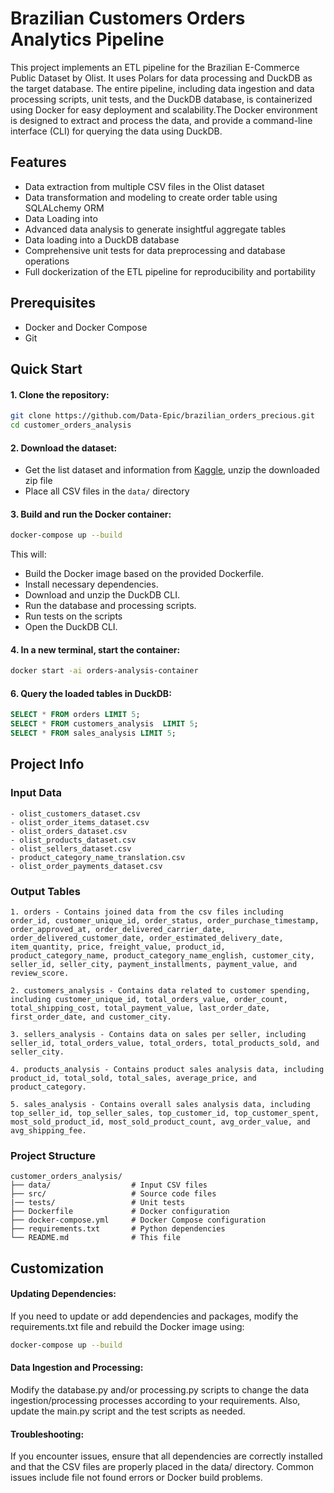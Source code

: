 # Brazilian Customers Orders Analytics Pipeline

This project implements an ETL pipeline for the Brazilian E-Commerce Public Dataset by Olist. It uses Polars for data processing and DuckDB as the target database. The entire pipeline, including data ingestion and data processing scripts, unit tests, and the DuckDB database, is containerized using Docker for easy deployment and scalability.The Docker environment is designed to extract and process the data, and provide a command-line interface (CLI) for querying the data using DuckDB.

## Features

- Data extraction from multiple CSV files in the Olist dataset
- Data transformation and modeling to create order table using SQLALchemy ORM
- Data Loading into 
- Advanced data analysis to generate insightful aggregate tables
- Data loading into a DuckDB database
- Comprehensive unit tests for data preprocessing and database operations
- Full dockerization of the ETL pipeline for reproducibility and portability

## Prerequisites

- Docker and Docker Compose
- Git

## Quick Start

#### 1. Clone the repository:
```bash
git clone https://github.com/Data-Epic/brazilian_orders_precious.git
cd customer_orders_analysis
```

#### 2. Download the dataset:
- Get the list dataset and information from [Kaggle](https://www.kaggle.com/datasets/olistbr/brazilian-ecommerce), unzip the downloaded zip file
- Place all CSV files in the `data/` directory

#### 3. Build and run the Docker container:
```bash
docker-compose up --build
```

This will:
- Build the Docker image based on the provided Dockerfile.
- Install necessary dependencies.
- Download and unzip the DuckDB CLI.
- Run the database and processing scripts.
- Run tests on the scripts
- Open the DuckDB CLI.

#### 4. In a new terminal, start the container:
```bash
docker start -ai orders-analysis-container
```

#### 6. Query the loaded tables in DuckDB:
```sql
SELECT * FROM orders LIMIT 5;
SELECT * FROM customers_analysis  LIMIT 5;
SELECT * FROM sales_analysis LIMIT 5;
```

## Project Info

### Input Data
```
- olist_customers_dataset.csv
- olist_order_items_dataset.csv
- olist_orders_dataset.csv
- olist_products_dataset.csv
- olist_sellers_dataset.csv
- product_category_name_translation.csv
- olist_order_payments_dataset.csv
```

### Output Tables
```
1. orders - Contains joined data from the csv files including order_id, customer_unique_id, order_status, order_purchase_timestamp, order_approved_at, order_delivered_carrier_date, order_delivered_customer_date, order_estimated_delivery_date, item_quantity, price, freight_value, product_id, product_category_name, product_category_name_english, customer_city, seller_id, seller_city, payment_installments, payment_value, and review_score.

2. customers_analysis - Contains data related to customer spending, including customer_unique_id, total_orders_value, order_count, total_shipping_cost, total_payment_value, last_order_date, first_order_date, and customer_city.

3. sellers_analysis - Contains data on sales per seller, including seller_id, total_orders_value, total_orders, total_products_sold, and seller_city.

4. products_analysis - Contains product sales analysis data, including product_id, total_sold, total_sales, average_price, and product_category.

5. sales_analysis - Contains overall sales analysis data, including top_seller_id, top_seller_sales, top_customer_id, top_customer_spent, most_sold_product_id, most_sold_product_count, avg_order_value, and avg_shipping_fee.
```

### Project Structure
```
customer_orders_analysis/
├── data/                  # Input CSV files
├── src/                   # Source code files
|── tests/                 # Unit tests
├── Dockerfile             # Docker configuration
├── docker-compose.yml     # Docker Compose configuration
├── requirements.txt       # Python dependencies
└── README.md              # This file
```

## Customization

#### Updating Dependencies:

If you need to update or add dependencies and packages, modify the requirements.txt file and rebuild the Docker image using: 
``` bash
docker-compose up --build
```

#### Data Ingestion and Processing:

Modify the database.py and/or processing.py scripts to change the data ingestion/processing processes according to your requirements. Also, update the main.py script and the test scripts as needed.

#### Troubleshooting:

If you encounter issues, ensure that all dependencies are correctly installed and that the CSV files are properly placed in the data/ directory. Common issues include file not found errors or Docker build problems.



